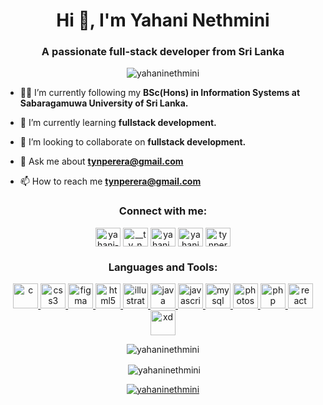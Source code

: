 <h1 align="center">Hi 👋, I'm Yahani Nethmini</h1>
<h3 align="center">A passionate full-stack developer from Sri Lanka</h3>

<p align="center"> <img src="https://komarev.com/ghpvc/?username=yahaninethmini&label=Profile%20views&color=0e75b6&style=flat" alt="yahaninethmini" /> </p>

- 👩‍🎓 I’m currently following my **BSc(Hons) in Information Systems at Sabaragamuwa University of Sri Lanka.**

- 🌱 I’m currently learning **fullstack development.**

- 👯 I’m looking to collaborate on **fullstack development.**

- 💬 Ask me about **tynperera@gmail.com**

- 📫 How to reach me **tynperera@gmail.com**

<h3 align="center">Connect with me:</h3>
<p align="center">
<a href="https://linkedin.com/in/yahani-nethmini-39930821b/" target="blank"><img align="center" src="https://github.com/Scar1109/skill-icons/blob/59059d9d1a2c092696dc66e00931cc1181a4ce1f/icons/LinkedIn.svg#L4" alt="yahani-nethmini-39930821b/" height="30" width="40" /></a>
<a href="https://instagram.com/__t_y_n_p_e_r_e_r_a__/?igsh=edqxd2rheghwmgxw" target="blank"><img align="center" src="https://github.com/Scar1109/skill-icons/blob/59059d9d1a2c092696dc66e00931cc1181a4ce1f/icons/Instagram.svg#L4" alt="__t_y_n_p_e_r_e_r_a__/?igsh=edqxd2rheghwmgxw" height="30" width="40" /></a>
<a href="https://dribbble.com/yahani_nethmini" target="blank"><img align="center" src="https://raw.githubusercontent.com/rahuldkjain/github-profile-readme-generator/master/src/images/icons/Social/dribbble.svg" alt="yahani_nethmini" height="30" width="40" /></a>
<a href="https://www.behance.net/yahaniperera" target="blank"><img align="center" src="https://raw.githubusercontent.com/rahuldkjain/github-profile-readme-generator/master/src/images/icons/Social/behance.svg" alt="yahaniperera" height="30" width="40" /></a>
<a href="https://www.hackerrank.com/tynperera" target="blank"><img align="center" src="https://raw.githubusercontent.com/rahuldkjain/github-profile-readme-generator/master/src/images/icons/Social/hackerrank.svg" alt="tynperera" height="30" width="40" /></a>
</p>

<h3 align="center">Languages and Tools:</h3>
<p align="center"> 
  <a href="https://www.cprogramming.com/" target="_blank" rel="noreferrer"> <img src="https://github.com/Scar1109/skill-icons/blob/59059d9d1a2c092696dc66e00931cc1181a4ce1f/icons/C.svg#L3" alt="c" width="40" height="40"/> </a> 
  <a href="https://www.w3schools.com/css/" target="_blank" rel="noreferrer"> <img src="https://github.com/Scar1109/skill-icons/blob/59059d9d1a2c092696dc66e00931cc1181a4ce1f/icons/CSS.svg#L4" alt="css3" width="40" height="40"/> </a> 
  <a href="https://www.figma.com/" target="_blank" rel="noreferrer"> <img src="https://github.com/Scar1109/skill-icons/blob/59059d9d1a2c092696dc66e00931cc1181a4ce1f/icons/Figma-Light.svg#L1" alt="figma" width="40" height="40"/> </a> 
  <a href="https://www.w3.org/html/" target="_blank" rel="noreferrer"> <img src="https://github.com/Scar1109/skill-icons/blob/59059d9d1a2c092696dc66e00931cc1181a4ce1f/icons/HTML.svg#L1" alt="html5" width="40" height="40"/> </a> 
  <a href="https://www.adobe.com/in/products/illustrator.html" target="_blank" rel="noreferrer"> <img src="https://github.com/Scar1109/skill-icons/blob/59059d9d1a2c092696dc66e00931cc1181a4ce1f/icons/Illustrator.svg#L1" alt="illustrator" width="40" height="40"/> </a> 
  <a href="https://www.java.com" target="_blank" rel="noreferrer"> <img src="https://github.com/Scar1109/skill-icons/blob/59059d9d1a2c092696dc66e00931cc1181a4ce1f/icons/Java-Light.svg#L1" alt="java" width="40" height="40"/> </a> 
  <a href="https://developer.mozilla.org/en-US/docs/Web/JavaScript" target="_blank" rel="noreferrer"> <img src="https://github.com/Scar1109/skill-icons/blob/59059d9d1a2c092696dc66e00931cc1181a4ce1f/icons/JavaScript.svg#L3" alt="javascript" width="40" height="40"/> </a> 
  <a href="https://www.mysql.com/" target="_blank" rel="noreferrer"> <img src="https://github.com/Scar1109/skill-icons/blob/59059d9d1a2c092696dc66e00931cc1181a4ce1f/icons/MySQL-Light.svg#L1" alt="mysql" width="40" height="40"/> </a> 
  <a href="https://www.photoshop.com/en" target="_blank" rel="noreferrer"> <img src="https://github.com/Scar1109/skill-icons/blob/59059d9d1a2c092696dc66e00931cc1181a4ce1f/icons/Photoshop.svg#L1" alt="photoshop" width="40" height="40"/> </a> 
  <a href="https://www.php.net" target="_blank" rel="noreferrer"> <img src="https://github.com/Scar1109/skill-icons/blob/59059d9d1a2c092696dc66e00931cc1181a4ce1f/icons/PHP-Light.svg#L1" alt="php" width="40" height="40"/> </a> 
  <a href="https://reactjs.org/" target="_blank" rel="noreferrer"> <img src="https://github.com/Scar1109/skill-icons/blob/59059d9d1a2c092696dc66e00931cc1181a4ce1f/icons/React-Light.svg#L1" alt="react" width="40" height="40"/> </a> 
  <a href="https://www.adobe.com/products/xd.html" target="_blank" rel="noreferrer"> <img src="https://github.com/Scar1109/skill-icons/blob/59059d9d1a2c092696dc66e00931cc1181a4ce1f/icons/XD.svg#L3" alt="xd" width="40" height="40"/> </a> </p>

<center><p><img align="center" src="https://github-readme-stats.vercel.app/api/top-langs?username=yahaninethmini&show_icons=true&locale=en&layout=compact" alt="yahaninethmini" /></p></center>

<center><p>&nbsp;<img align="center" src="https://github-readme-stats.vercel.app/api?username=yahaninethmini&show_icons=true&locale=en" alt="yahaninethmini" /></p></center>

<p align="center"> <a href="https://github.com/ryo-ma/github-profile-trophy"><img src="https://github-profile-trophy.vercel.app/?username=yahaninethmini" alt="yahaninethmini" /></a> </p>
</center>
